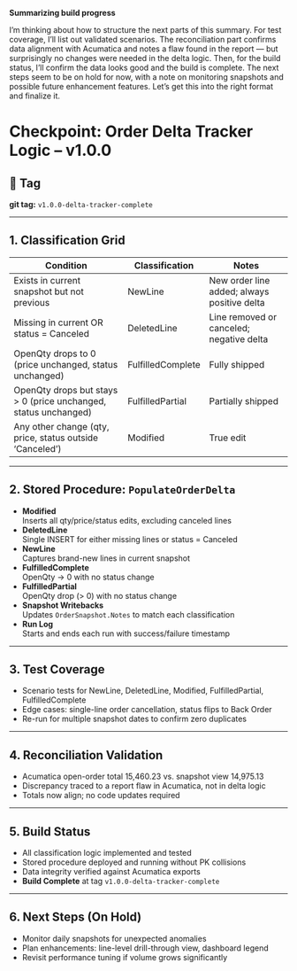 **Summarizing build progress**

I’m thinking about how to structure the next parts of this summary. For test coverage, I’ll list out validated scenarios. The reconciliation part confirms data alignment with Acumatica and notes a flaw found in the report — but surprisingly no changes were needed in the delta logic. Then, for the build status, I’ll confirm the data looks good and the build is complete. The next steps seem to be on hold for now, with a note on monitoring snapshots and possible future enhancement features. Let’s get this into the right format and finalize it.
# Checkpoint: Order Delta Tracker Logic – v1.0.0

## 📌 Tag  
**git tag:** `v1.0.0-delta-tracker-complete`  

---

## 1. Classification Grid  

| Condition                                                                         | Classification         | Notes                                              |
|-----------------------------------------------------------------------------------|------------------------|----------------------------------------------------|
| Exists in current snapshot but not previous                                       | NewLine                | New order line added; always positive delta        |
| Missing in current OR status = Canceled                                           | DeletedLine            | Line removed or canceled; negative delta           |
| OpenQty drops to 0 (price unchanged, status unchanged)                             | FulfilledComplete      | Fully shipped                                      |
| OpenQty drops but stays > 0 (price unchanged, status unchanged)                    | FulfilledPartial       | Partially shipped                                  |
| Any other change (qty, price, status outside ‘Canceled’)                           | Modified               | True edit                                          |

---

## 2. Stored Procedure: `PopulateOrderDelta`

- **Modified**  
  ­ ­Inserts all qty/price/status edits, excluding canceled lines  
- **DeletedLine**  
  ­ ­Single INSERT for either missing lines or status = Canceled  
- **NewLine**  
  ­ ­Captures brand-new lines in current snapshot  
- **FulfilledComplete**  
  ­ ­OpenQty → 0 with no status change  
- **FulfilledPartial**  
  ­ ­OpenQty drop (> 0) with no status change  
- **Snapshot Writebacks**  
  ­ ­Updates `OrderSnapshot.Notes` to match each classification  
- **Run Log**  
  ­ ­Starts and ends each run with success/failure timestamp  

---

## 3. Test Coverage  

- Scenario tests for NewLine, DeletedLine, Modified, FulfilledPartial, FulfilledComplete  
- Edge cases: single-line order cancellation, status flips to Back Order  
- Re-run for multiple snapshot dates to confirm zero duplicates  

---

## 4. Reconciliation Validation  

- Acumatica open-order total 15,460.23 vs. snapshot view 14,975.13  
- Discrepancy traced to a report flaw in Acumatica, not in delta logic  
- Totals now align; no code updates required  

---

## 5. Build Status  

- All classification logic implemented and tested  
- Stored procedure deployed and running without PK collisions  
- Data integrity verified against Acumatica exports  
- **Build Complete** at tag `v1.0.0-delta-tracker-complete`  

---

## 6. Next Steps (On Hold)  

- Monitor daily snapshots for unexpected anomalies  
- Plan enhancements: line-level drill-through view, dashboard legend  
- Revisit performance tuning if volume grows significantly
